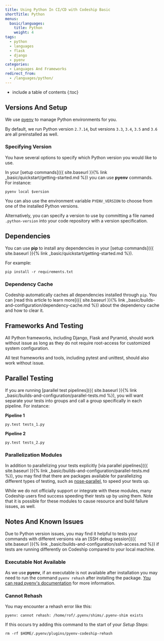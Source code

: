 ```yaml
---
title: Using Python In CI/CD with Codeship Basic
shortTitle: Python
menus:
  basic/languages:
    title: Python
    weight: 4
tags:
  - python
  - languages
  - flask
  - django
  - pyenv
categories:
  - Languages And Frameworks
redirect_from:
  - /languages/python/
---
```


* include a table of contents
{:toc}

## Versions And Setup

We use [pyenv](https://github.com/pyenv/pyenv) to manage Python environments for you.

By default, we run Python version `2.7.14`, but versions `3.3`, `3.4`, `3.5` and `3.6` are all preinstalled as well.

### Specifying Version

You have several options to specify which Python version you would like to use.

In your [setup commands]({{ site.baseurl }}{% link _basic/quickstart/getting-started.md %}) you can use **pyenv** commands. For instance:

```shell
pyenv local $version
```

You can also use the environment variable `PYENV_VERSION` to choose from one of the installed Python versions.

Alternatively, you can specify a version to use by committing a file named `.python-version` into your code repository with a version specification.

## Dependencies

You can use **pip** to install any dependencies in your [setup commands]({{ site.baseurl }}{% link _basic/quickstart/getting-started.md %}).

For example:

```shell
pip install -r requirements.txt
```

### Dependency Cache

Codeship automatically caches all dependencies installed through `pip`. You can [read this article to learn more]({{ site.baseurl }}{% link _basic/builds-and-configuration/dependency-cache.md %}) about the dependency cache and how to clear it.

## Frameworks And Testing

All Python frameworks, including Django, Flask and Pyramid, should work without issue as long as they do not require root-access for customized system configuration.

All test frameworks and tools, including pytest and unittest, should also work without issue.

## Parallel Testing

If you are running [parallel test pipelines]({{ site.baseurl }}{% link _basic/builds-and-configuration/parallel-tests.md %}), you will want separate your tests into groups and call a group specifically in each pipeline. For instance:

**Pipeline 1**
```shell
py.test tests_1.py
```

**Pipeline 2**
```shell
py.test tests_2.py
```

### Parallelization Modules

In addition to parallelizing your tests explicitly [via parallel pipelines]({{ site.baseurl }}{% link _basic/builds-and-configuration/parallel-tests.md %}), you may find that there are packages available for parallelizing different types of testing, such as [nose-parallel](https://pypi.python.org/pypi/nose-parallel), to speed your tests up.

While we do not officially support or integrate with these modules, many Codeship users find success speeding their tests up by using them. Note that it is possible for these modules to cause resource and build failure issues, as well.

## Notes And Known Issues

Due to Python version issues, you may find it helpful to tests your commands with different versions via an [SSH debug session]({{ site.baseurl }}{% link _basic/builds-and-configuration/ssh-access.md %}) if tests are running differently on Codeship compared to your local machine.

### Executable Not Available

As we use **pyenv**, if an executable is not available after installation you may need to run the command `pyenv rehash` after installing the package. [You can read pyenv's documentation](https://github.com/pyenv/pyenv) for more information.

### Cannot Rehash

You may encounter a rehash error like this:

```
pyenv: cannot rehash: /home/rof/.pyenv/shims/.pyenv-shim exists
```

If this occurs try adding this command to the start of your _Setup Steps_:

```
rm -rf $HOME/.pyenv/plugins/pyenv-codeship-rehash
```
